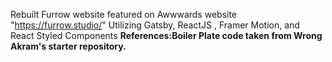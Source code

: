 Rebuilt Furrow website featured on Awwwards website "https://furrow.studio/"
Utilizing Gatsby, ReactJS , Framer Motion, and React Styled Components <b/>
References:Boiler Plate code taken from Wrong Akram's starter repository.

